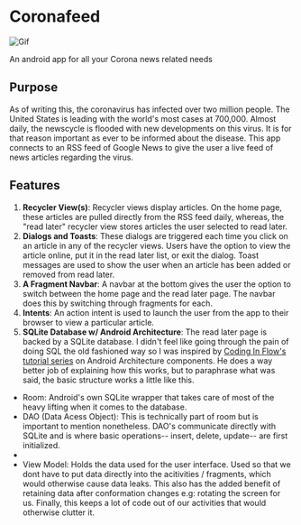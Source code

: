 # Coronafeed
![Gif](https://media1.giphy.com/media/gkXSfmA8ynT59X9rr4/giphy.gif?cid=ecf05e4791af4b03f65e8622147f71e2ef433050d41d8ddd&rid=giphy.gif)


An android app for all your Corona news related needs

## Purpose
As of writing this, the coronavirus has infected over two million people. The United States is leading with the world's most cases at 700,000. Almost daily, the newscycle is flooded with new developments on this virus. It is for that reason important as ever to be informed about the disease. This app connects to an RSS feed of Google News to give the user a live feed of news articles regarding the virus. 
## Features
1. **Recycler View(s)**: Recycler views display articles. On the home page, these articles are pulled directly from the RSS feed daily, whereas, the "read later" recycler view stores articles the user selected to read later.
2. **Dialogs and Toasts**: These dialogs are triggered each time you click on an article in any of the recycler views. Users have the option to view the article online, put it in the read later list, or exit the dialog. Toast messages are used to show the user when an article has been added or removed from read later.
3. **A Fragment Navbar**: A navbar at the bottom gives the user the option to switch between the home page and the read later page. The navbar does this by switching through fragments for each. 
4. **Intents**: An action intent is used to launch the user from the app to their browser to view a particular article.
5. **SQLite Database w/ Android Architecture**: The read later page is backed by a SQLite database. I didn't feel like going through the pain of doing SQL the old fashioned way so I was inspired by [Coding In Flow's tutorial series](https://www.youtube.com/watch?v=ARpn-1FPNE4) on Android Architecture components. He does a way better job of explaining how this works, but to paraphrase what was said, the basic structure works a little like this. 
  - Room: Android's own SQLite wrapper that takes care of most of the heavy lifting when it comes to the database.
  - DAO (Data Acess Object): This is technically part of room but is important to mention nonetheless.  DAO's communicate directly with SQLite and is where basic operations-- insert, delete, update-- are first initialized.
  - 
  - View Model: Holds the data used for the user interface. Used so that we dont have to put data directly into the acitivities / fragments, which would otherwise cause data leaks. This also has the added benefit of retaining data after conformation changes e.g: rotating the screen for us. Finally, this keeps a lot of code out of our activities that would otherwise clutter it.
  


